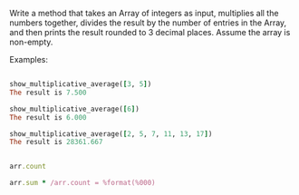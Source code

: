 Write a method that takes an Array of integers as input, multiplies all the numbers together, divides the result by the number of entries in the Array, and then prints the result rounded to 3 decimal places. Assume the array is non-empty.

Examples:
```ruby

show_multiplicative_average([3, 5])
The result is 7.500

show_multiplicative_average([6])
The result is 6.000

show_multiplicative_average([2, 5, 7, 11, 13, 17])
The result is 28361.667


arr.count

arr.sum * /arr.count = %format(%000)
